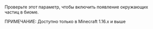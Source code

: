 Проверьте этот параметр, чтобы включить появление окружающих частиц в биоме.

ПРИМЕЧАНИЕ: Доступно только в Minecraft 1.16.x и выше